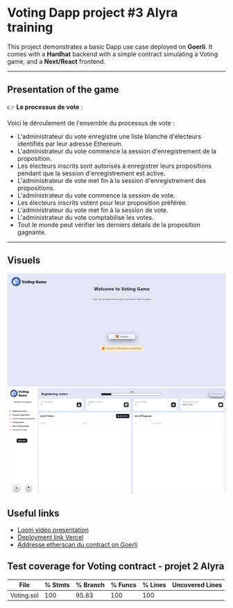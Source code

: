 # Voting Dapp project #3 Alyra training

This project demonstrates a basic Dapp use case deployed on __Goerli__. It comes with a __Hardhat__ backend with a simple contract simulating a Voting game, and a __Next/React__ frontend. 

-----------------

## Presentation of the game

👉 __Le processus de vote__ : 

Voici le déroulement de l'ensemble du processus de vote :
* L'administrateur du vote enregistre une liste blanche d'électeurs identifiés par leur adresse Ethereum.
* L'administrateur du vote commence la session d'enregistrement de la proposition.
* Les électeurs inscrits sont autorisés à enregistrer leurs propositions pendant que la session d'enregistrement est active.
* L'administrateur de vote met fin à la session d'enregistrement des propositions.
* L'administrateur du vote commence la session de vote.
* Les électeurs inscrits votent pour leur proposition préférée.
* L'administrateur du vote met fin à la session de vote.
* L'administrateur du vote comptabilise les votes.
* Tout le monde peut vérifier les derniers détails de la proposition gagnante.

-----------------

## Visuels
![alt text](https://github.com/vigimani/fullstack-voting-project/blob/main/1.png)
![alt text](https://github.com/vigimani/fullstack-voting-project/blob/main/2.png)

## Useful links
* [Loom video presentation](https://www.loom.com/share/151f5dedfb3a4c0694fc5b497445b12b)
* [Deployment link Vercel](https://verceldeploymentlink.fr)
* [Addresse etherscan du contract on Goerli](https://goerli.etherscan.io/address/0xbE7EEd06699192506a604ca071469D51B6EDE14a)

## Test coverage for Voting contract - projet 2 Alyra

File         |  % Stmts | % Branch |  % Funcs |  % Lines |Uncovered Lines |
-------------|----------|----------|----------|----------|----------------|
  Voting.sol |      100 |    95.83 |      100 |      100 |                |
